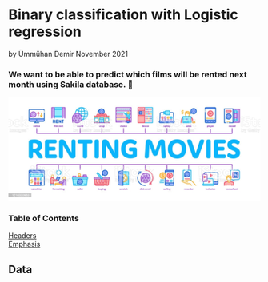 # Binary classification with Logistic regression
by Ümmühan Demir November 2021

### **We want to be able to predict which films will be rented next month using Sakila database.** :popcorn:
![What is this](images/renting_movies.jpeg)

### Table of Contents  
[Headers](#headers)  
[Emphasis](#emphasis)    
<a name="headers"/>
## Data


